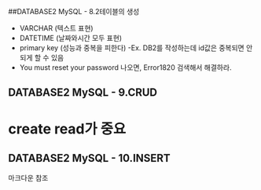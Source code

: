 ##DATABASE2 MySQL - 8.2테이블의 생성
- VARCHAR (텍스트 표현)
- DATETIME (날짜와시간 모두 표현)
- primary key (성능과 중복을 피한다) -Ex. DB2를 작성하는데 id값은 중복되면 안되게 할 수 있음
- You must reset your password 나오면, Error1820 검색해서 해결하라.


## DATABASE2 MySQL - 9.CRUD
# create read가 중요

## DATABASE2 MySQL - 10.INSERT
마크다운 참조